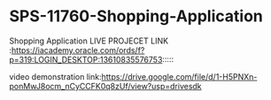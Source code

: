 # SPS-11760-Shopping-Application
Shopping Application
LIVE PROJECET LINK :https://iacademy.oracle.com/ords/f?p=319:LOGIN_DESKTOP:13610835576753:::::


video demonstration link:https://drive.google.com/file/d/1-H5PNXn-ponMwJ8ocm_nCyCCFK0q8zUf/view?usp=drivesdk
